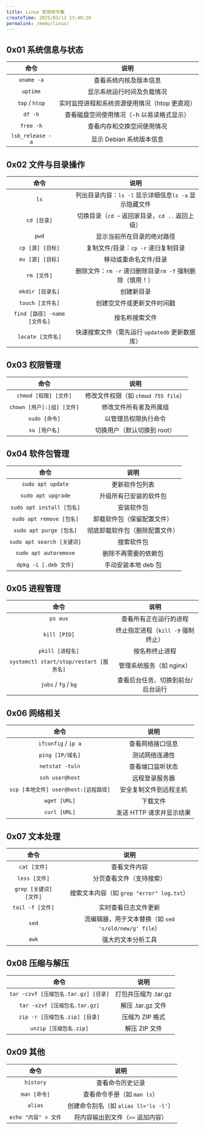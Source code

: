 ```yaml
---
title: Linux 常用命令集
createTime: 2025/03/13 13:40:28
permalink: /memo/linux/
---
```


<CardGrid>
  <LinkCard title="0x01 系统信息与状态" href="/memo/linux/#_0x01-系统信息与状态" />
  <LinkCard title="0x02 文件与目录操作" href="/memo/linux/#_0x02-文件与目录操作" />
  <LinkCard title="0x03 权限管理" href="/memo/linux/#_0x03-权限管理" />
  <LinkCard title="0x04 软件包管理" href="/memo/linux/#_0x04-软件包管理" />
  <LinkCard title="0x05 进程管理" href="/memo/linux/#_0x05-进程管理" />
  <LinkCard title="0x06 网络相关" href="/memo/linux/#_0x06-网络相关" />
  <LinkCard title="0x07 文本处理" href="/memo/linux/#_0x07-文本处理" />
  <LinkCard title="0x08 压缩与解压" href="/memo/linux/#_0x08-压缩与解压" />
  <LinkCard title="0x09 其他" href="/memo/linux/#_0x09-其他" />
</CardGrid>

## 0x01 系统信息与状态

|       命令       |                     说明                      |
| :--------------: | :-------------------------------------------: |
|    `uname -a`    |            查看系统内核及版本信息             |
|     `uptime`     |          显示系统运行时间及负载情况           |
|  `top` / `htop`  | 实时监控进程和系统资源使用情况（htop 更直观） |
|     `df -h`      |   查看磁盘空间使用情况（-h 以易读格式显示）   |
|    `free -h`     |          查看内存和交换空间使用情况           |
| `lsb_release -a` |           显示 Debian 系统版本信息            |

## 0x02 文件与目录操作

|             命令             |                           说明                           |
| :--------------------------: | :------------------------------------------------------: |
|             `ls`             |  列出目录内容：`ls -l` 显示详细信息`ls -a` 显示隐藏文件  |
|         `cd [目录]`          |     切换目录（`cd ~` 返回家目录，`cd ..` 返回上级）      |
|            `pwd`             |                显示当前所在目录的绝对路径                |
|       `cp [源] [目标]`       |           复制文件/目录：`cp -r` 递归复制目录            |
|       `mv [源] [目标]`       |                  移动或重命名文件/目录                   |
|         `rm [文件]`          | 删除文件：`rm -r` 递归删除目录`rm -f` 强制删除（慎用！） |
|       `mkdir [目录名]`       |                        创建新目录                        |
|       `touch [文件名]`       |                创建空文件或更新文件时间戳                |
| `find [路径] -name [文件名]` |                      按名称搜索文件                      |
|      `locate [文件名]`       |      快速搜索文件（需先运行 `updatedb` 更新数据库）      |

## 0x03 权限管理

|            命令            |                说明                 |
| :------------------------: | :---------------------------------: |
|   `chmod [权限] [文件]`    | 修改文件权限（如 `chmod 755 file`） |
| `chown [用户]:[组] [文件]` |       修改文件所有者及所属组        |
|       `sudo [命令]`        |        以管理员权限执行命令         |
|       `su [用户名]`        |     切换用户（默认切换到 root）     |

## 0x04 软件包管理

|            命令            |              说明              |
| :------------------------: | :----------------------------: |
|     `sudo apt update`      |         更新软件包列表         |
|     `sudo apt upgrade`     |     升级所有已安装的软件包     |
| `sudo apt install [包名]`  |           安装软件包           |
|  `sudo apt remove [包名]`  |   卸载软件包（保留配置文件）   |
|  `sudo apt purge [包名]`   | 彻底卸载软件包（删除配置文件） |
| `sudo apt search [关键词]` |           搜索软件包           |
|   `sudo apt autoremove`    |      删除不再需要的依赖包      |
|   `dpkg -i [.deb 文件]`    |      手动安装本地 deb 包       |

## 0x05 进程管理

|                  命令                   |                说明                |
| :-------------------------------------: | :--------------------------------: |
|                `ps aux`                 |       查看所有正在运行的进程       |
|              `kill [PID]`               | 终止指定进程（`kill -9` 强制终止） |
|            `pkill [进程名]`             |           按名称终止进程           |
| `systemctl start/stop/restart [服务名]` |      管理系统服务（如 nginx）      |
|          `jobs` / `fg` / `bg`           | 查看后台任务、切换到前台/后台运行  |

## 0x06 网络相关

|                 命令                  |           说明           |
| :-----------------------------------: | :----------------------: |
|          `ifconfig` / `ip a`          |     查看网络接口信息     |
|           `ping [IP/域名]`            |      测试网络连通性      |
|            `netstat -tuln`            |     查看端口监听状态     |
|            `ssh user@host`            |      远程登录服务器      |
| `scp [本地文件] user@host:[远程路径]` |  安全复制文件到远程主机  |
|             `wget [URL]`              |         下载文件         |
|             `curl [URL]`              | 发送 HTTP 请求并显示结果 |

## 0x07 文本处理

|          命令          |                         说明                          |
| :--------------------: | :---------------------------------------------------: |
|      `cat [文件]`      |                     查看文件内容                      |
|     `less [文件]`      |               分页查看文件（支持搜索）                |
| `grep [关键词] [文件]` |       搜索文本内容（如 `grep "error" log.txt`）       |
|    `tail -f [文件]`    |                 实时查看日志文件更新                  |
|         `sed`          | 流编辑器，用于文本替换（如 `sed 's/old/new/g' file`） |
|         `awk`          |                  强大的文本分析工具                   |

## 0x08 压缩与解压

|                 命令                 |         说明         |
| :----------------------------------: | :------------------: |
| `tar -czvf [压缩包名.tar.gz] [目录]` | 打包并压缩为 .tar.gz |
|    `tar -xzvf [压缩包名.tar.gz]`     |  解压 .tar.gz 文件   |
|    `zip -r [压缩包名.zip] [目录]`    |   压缩为 ZIP 格式    |
|        `unzip [压缩包名.zip]`        |    解压 ZIP 文件     |

## 0x09 其他

|         命令         |                 说明                  |
| :------------------: | :-----------------------------------: |
|      `history`       |           查看命令历史记录            |
|     `man [命令]`     |      查看命令手册（如 `man ls`）      |
|       `alias`        | 创建命令别名（如 `alias ll='ls -l'`） |
| `echo "内容" > 文件` |   将内容输出到文件（`>>` 追加内容）   |

